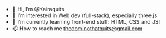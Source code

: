 - 👋 Hi, I’m @Kairaquits
- 👀 I’m interested in Web dev (full-stack), especially three.js 
- 🌱 I’m currently learning front-end stuff: HTML, CSS and JS!
- 📫 How to reach me thedominothatquits@gmail.com

<!---
Kairaquits/Kairaquits is a ✨ special ✨ repository because its `README.md` (this file) appears on your GitHub profile.
You can click the Preview link to take a look at your changes.
--->
